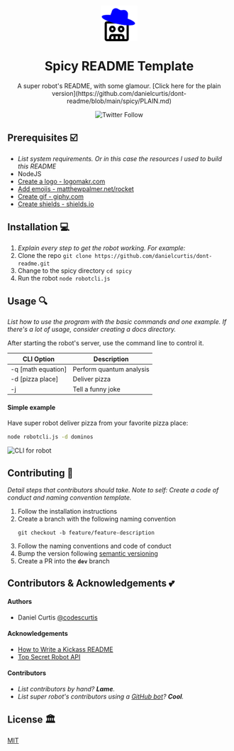 <p align="center"><img align="center" src="./logo.png" alt="crossed out book" height="80"/></p>
<h1 align="center">Spicy README Template</h1>

<p align="center">A super robot's README, with some glamour. [Click here for the plain version](https://github.com/danielcurtis/dont-readme/blob/main/spicy/PLAIN.md)</p>
<p align="center"><img alt="Twitter Follow" src="https://img.shields.io/twitter/follow/codescurtis?style=social"></p>

## Prerequisites ☑️

- *List system requirements. Or in this case the resources I used to build this README*
- NodeJS
- [Create a logo - logomakr.com](https://logomakr.com)
- [Add emojis - matthewpalmer.net/rocket](https://matthewpalmer.net/rocket)
- [Create gif - giphy.com](https://giphy.com/)
- [Create shields - shields.io](https://shields.io/)

## Installation 💻

1. *Explain every step to get the robot working. For example:*
2. Clone the repo `git clone https://github.com/danielcurtis/dont-readme.git`
3. Change to the spicy directory `cd spicy`
4. Run the robot `node robotcli.js`

## Usage 🔍

*List how to use the program with the basic commands and one example. If there's a lot of usage, consider creating a docs directory.*

After starting the robot's server, use the command line to control it.

| CLI Option | Description |
| --- | --- |
| -q [math equation] | Perform quantum analysis |
| -d [pizza place] | Deliver pizza |
| -j | Tell a funny joke |

#### Simple example

Have super robot deliver pizza from your favorite pizza place:

```bash
node robotcli.js -d dominos
```

<img src="https://media.giphy.com/media/TGKL7ZTDu9kuTOSndM/giphy.gif" alt="CLI for robot" />

## Contributing 🤝

*Detail steps that contributors should take. Note to self: Create a code of conduct and naming convention template.*

1. Follow the installation instructions
2. Create a branch with the following naming convention
   ```
   git checkout -b feature/feature-description
   ```
3. Follow the naming conventions and code of conduct
4. Bump the version following [semantic versioning](https://semver.org/)
5. Create a PR into the **`dev`** branch

## Contributors & Acknowledgements 💕

#### Authors

- Daniel Curtis [@codescurtis](https://twitter.com/codescurtis)

#### Acknowledgements

- [How to Write a Kickass README](https://dev.to/scottydocs/how-to-write-a-kickass-readme-5af9)
- [Top Secret Robot API](https://www.youtube.com/watch?v=oHg5SJYRHA0)

#### Contributors

  - *List contributors by hand? **Lame**.*
  - *List super robot's contributors using a [GitHub bot](https://allcontributors.org/docs/en/bot/overview)? **Cool**.*

## License 🏛️

[MIT](https://github.com/danielcurtis/dont-readme/main/LICENSE)




